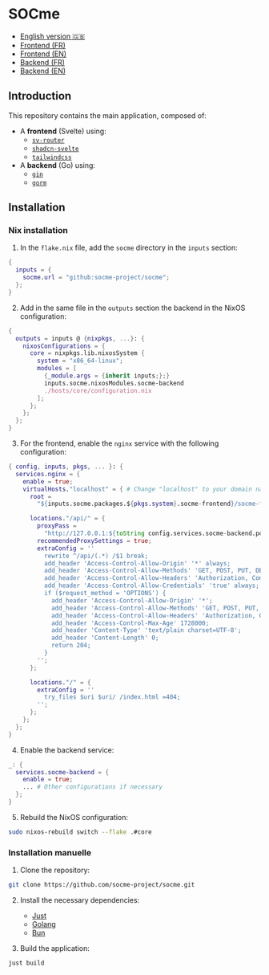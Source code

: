 # SOCme

- [English version 🇬🇧](./README-en.md)
- [Frontend (FR)](./front/README.md)
- [Frontend (EN)](./front/README-en.md)
- [Backend (FR)](./back/README.md)
- [Backend (EN)](./back/README-en.md)

## Introduction

This repository contains the main application, composed of:

- A **frontend** (Svelte) using:
  - [`sv-router`](https://sv-router.vercel.app/)
  - [`shadcn-svelte`](https://shadcn-svelte.com/)
  - [`tailwindcss`](https://tailwindcss.com/)
- A **backend** (Go) using:
  - [`gin`](https://gin-gonic.com/)
  - [`gorm`](https://gorm.io/index.html)

## Installation

### Nix installation

1. In the `flake.nix` file, add the `socme` directory in the `inputs` section:

```nix
{
  inputs = {
    socme.url = "github:socme-project/socme";
  };
}
```

2. Add in the same file in the `outputs` section the backend in the NixOS configuration:

```nix
{
  outputs = inputs @ {nixpkgs, ...}: {
    nixosConfigurations = {
      core = nixpkgs.lib.nixosSystem {
        system = "x86_64-linux";
        modules = [
          {_module.args = {inherit inputs;};}
          inputs.socme.nixosModules.socme-backend
          ./hosts/core/configuration.nix
        ];
      };
    };
  };
}
```

3. For the frontend, enable the `nginx` service with the following configuration:

```nix
{ config, inputs, pkgs, ... }: {
  services.nginx = {
    enable = true;
    virtualHosts."localhost" = { # Change "localhost" to your domain name if necessary
      root =
        "${inputs.socme.packages.${pkgs.system}.socme-frontend}/socme-frontend";

      locations."/api/" = {
        proxyPass =
          "http://127.0.0.1:${toString config.services.socme-backend.port}/";
        recommendedProxySettings = true;
        extraConfig = ''
          rewrite ^/api/(.*) /$1 break;
          add_header 'Access-Control-Allow-Origin' '*' always;
          add_header 'Access-Control-Allow-Methods' 'GET, POST, PUT, DELETE, PATCH, OPTIONS' always;
          add_header 'Access-Control-Allow-Headers' 'Authorization, Content-Type' always;
          add_header 'Access-Control-Allow-Credentials' 'true' always;
          if ($request_method = 'OPTIONS') {
            add_header 'Access-Control-Allow-Origin' '*';
            add_header 'Access-Control-Allow-Methods' 'GET, POST, PUT, DELETE, PATCH, OPTIONS';
            add_header 'Access-Control-Allow-Headers' 'Authorization, Content-Type';
            add_header 'Access-Control-Max-Age' 1728000;
            add_header 'Content-Type' 'text/plain charset=UTF-8';
            add_header 'Content-Length' 0;
            return 204;
          }
        '';
      };

      locations."/" = {
        extraConfig = ''
          try_files $uri $uri/ /index.html =404;
        '';
      };
    };
  };
}
```

4. Enable the backend service:

```nix
_: {
  services.socme-backend = {
    enable = true;
    ... # Other configurations if necessary
  };
}
```

5. Rebuild the NixOS configuration:

```bash
sudo nixos-rebuild switch --flake .#core
```

### Installation manuelle

1. Clone the repository:

```bash
git clone https://github.com/socme-project/socme.git
```

2. Install the necessary dependencies:
   - [Just](https://github.com/casey/just)
   - [Golang](https://go.dev/doc/install)
   - [Bun](https://bun.sh/)

3. Build the application:

```bash
just build
```
